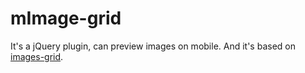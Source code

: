 # mImage-grid
It's a jQuery plugin, can preview images on mobile. And it's based on [images-grid](https://github.com/taras-d/images-grid).